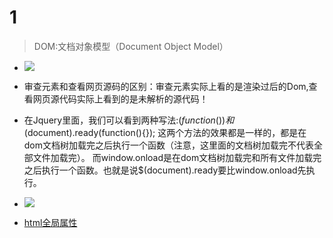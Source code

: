 # 1
>DOM:文档对象模型（Document Object Model）


* ![](https://github.com/TUARAN/PIC/blob/master/js/捕获冒泡.png)

* 审查元素和查看网页源码的区别：审查元素实际上看的是渲染过后的Dom,查看网页源代码实际上看到的是未解析的源代码！

* 在Jquery里面，我们可以看到两种写法:$(function(){}) 和$(document).ready(function(){});
这两个方法的效果都是一样的，都是在dom文档树加载完之后执行一个函数（注意，这里面的文档树加载完不代表全部文件加载完）。
而window.onload是在dom文档树加载完和所有文件加载完之后执行一个函数。也就是说$(document).ready要比window.onload先执行。

* ![](https://github.com/TUARAN/PIC/blob/master/js/click与on（click）.png)

* [html全局属性](http://www.runoob.com/tags/ref-standardattributes.html)
